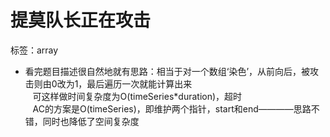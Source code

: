 # 提莫队长正在攻击
标签：array  
* 看完题目描述很自然地就有思路：相当于对一个数组‘染色’，从前向后，被攻击则由0改为1，最后遍历一次就能计算出来  
    可这样做时间复杂度为O(timeSeries*duration)，超时  
    AC的方案是O(timeSeries)，即维护两个指针，start和end————思路不错，同时也降低了空间复杂度
